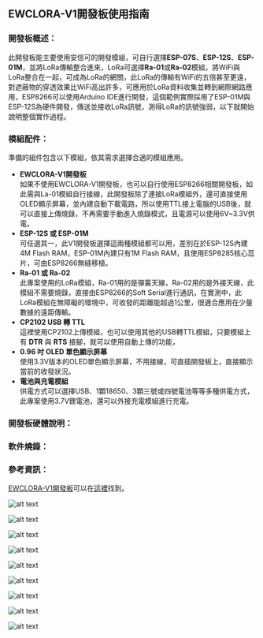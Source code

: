 ## EWCLORA-V1開發板使用指南 ##

### 開發板概述： ###
此開發板能主要使用安信可的開發模組，可自行選擇**ESP-07S**、**ESP-12S**、**ESP-01M**，並將LoRa傳輸整合進來，LoRa可選擇**Ra-01**或**Ra-02**模組，將WiFi與LoRa整合在一起，可成為LoRa的網關，此LoRa的傳輸有WiFi的五倍甚至更遠，對遮蔽物的穿透效果比WiFi高出許多，可應用於LoRa資料收集並轉到網際網路應用，ESP8266可以使用Arduino IDE進行開發，這個範例實際採用了ESP-01M與ESP-12S為硬件開發，傳送並接收LoRa訊號，測得LoRa的訊號強弱，以下就開始說明整個實作過程。

### 模組配件： ###
準備的組件包含以下模組，依其需求選擇合適的模組應用。

- **EWCLORA-V1開發板**<br>
如果不使用EWCLORA-V1開發板，也可以自行使用ESP8266相關開發板，如此需與La-01模組自行接線，此開發板除了連接LoRa模組外，還可直接使用OLED顯示屏幕，並內建自動下載電路，所以使用TTL接上電腦的USB後，就可以直接上傳燒錄，不再需要手動進入燒錄模式，且電源可以使用6V~3.3V供電。
- **ESP-12S 或 ESP-01M**<br>
可任選其一，此V1開發板選擇這兩種模組都可以用，差別在於ESP-12S內建4M Flash RAM，ESP-01M內建只有1M Flash RAM，且使用ESP8285核心蕊片，可由ESP8266無縫移植。
- **Ra-01 或 Ra-02**<br>
此專案使用的LoRa模組，Ra-01用的是彈簧天線，Ra-02用的是外接天線，此模組不需要燒錄，直接由ESP8266的Soft Serial進行通訊，在實測中，此LoRa模組在無障礙的環境中，可收發的距離能超過1公里，很適合應用在少量數據的遠距傳輸。
- **CP2102 USB 轉 TTL**<br>
這裡使用CP2102上傳模組，也可以使用其他的USB轉TTL模組，只要模組上有 **DTR** 與 **RTS** 接腳，就可以使用自動上傳的功能，
- **0.96 吋 OLED 單色顯示屏幕**<br>
使用3.3V版本的OLED單色顯示屏幕，不用接線，可直插開發板上，直接顯示當前的收發狀況。
- **電池與充電模組**<br>
供電方式可以選擇USB、1顆18650、3顆三號或四號電池等等多種供電方式，此專案使用3.7V鋰電池，還可以外接充電模組進行充電。

### 開發板硬體說明： ###

### 軟件燒錄： ###

### 參考資訊： ###
[EWCLORA-V1開發板](https://goods.ruten.com.tw/item/show?21902542088988 "EWCLORA-V1開發板")可以在[這裡](https://goods.ruten.com.tw/item/show?21902542088988 "EWCLORA-V1開發板")找到。


![alt text](image/ESP01M_options.png "ESP-01M For Arduino IDE 配置")

![alt text](image/ESP12S_options.png "ESP-12S For Arduino IDE 配置")

![alt text](image/EWCLORA-V1_a.png "EWCLORA-V1開發板 - 正面")

![alt text](image/EWCLORA-V1_b.png "EWCLORA-V1開發板 - 背面")

![alt text](image/USB2TTL.png "EWCLORA-V1與USB轉TTL連線")

![alt text](image/LoRa_Transmit_Receive.png "ESP-12S與ESP-01M收發LoRa訊息顯示屏幕")

![alt text](image/FrontAndBack.png "EWCLORA-V1連接鋰電池")

![alt text](image/ESP_LoRa_and_OLED.png "EWCLORA-V1與OLED")

![alt text](image/Ra-02andESP-01M.png "Ra-02與ESP-01M加充電模組")